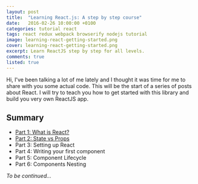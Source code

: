 ```yaml
---
layout: post
title:  "Learning React.js: A step by step course"
date:   2016-02-26 10:00:00 +0100
categories: tutorial react
tags: react redux webpack browserify nodejs tutorial
image: learning-react-getting-started.png
cover: learning-react-getting-started.png
excerpt: Learn ReactJS step by step for all levels.
comments: true
listed: true
---
```

Hi, I've been talking a lot of me lately and I thought it was time for me to share with you some actual code. This will be the start of a series of posts about React. I will try to teach you how to get started with this library and build you very own ReactJS app.


## Summary
* [Part 1: What is React?]({{site.baseurl}}/learning-reactjs-part-1/)
* [Part 2: State vs Props]({{site.baseurl}}/learning-reactjs-part-2/)
* Part 3: Setting up React
* Part 4: Writing your first component
* Part 5: Component Lifecycle
* Part 6: Components Nesting

_To be continued..._
